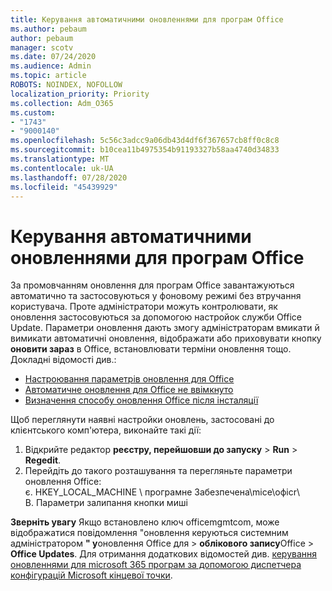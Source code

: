 ```yaml
---
title: Керування автоматичними оновленнями для програм Office
ms.author: pebaum
author: pebaum
manager: scotv
ms.date: 07/24/2020
ms.audience: Admin
ms.topic: article
ROBOTS: NOINDEX, NOFOLLOW
localization_priority: Priority
ms.collection: Adm_O365
ms.custom:
- "1743"
- "9000140"
ms.openlocfilehash: 5c56c3adcc9a06db43d4df6f367657cb8ff0c8c8
ms.sourcegitcommit: b10cea11b4975354b91193327b58aa4740d34833
ms.translationtype: MT
ms.contentlocale: uk-UA
ms.lasthandoff: 07/28/2020
ms.locfileid: "45439929"
---
```

# <a name="control-automatic-updates-for-office-apps"></a>Керування автоматичними оновленнями для програм Office

За промовчанням оновлення для програм Office завантажуються автоматично та застосовуються у фоновому режимі без втручання користувача. Проте адміністратори можуть контролювати, як оновлення застосовуються за допомогою настройок служби Office Update. Параметри оновлення дають змогу адміністраторам вмикати й вимикати автоматичні оновлення, відображати або приховувати кнопку **оновити зараз** в Office, встановлювати терміни оновлення тощо. Докладні відомості див.:

- [Настроювання параметрів оновлення для Office](https://docs.microsoft.com/deployoffice/configure-update-settings-for-office-365-proplus)  
- [Автоматичне оновлення для Office не ввімкнуто](https://support.microsoft.com/help/2753538/automatic-updating-for-office-2013-and-office-2016-click-to-run-is-not)  
- [Визначення способу оновлення Office після інсталяції](https://docs.microsoft.com/deployoffice/configuration-options-for-the-office-2016-deployment-tool#updates-element)

Щоб переглянути наявні настройки оновлень, застосовані до клієнтського комп'ютера, виконайте такі дії:

1. Відкрийте редактор **реєстру, перейшовши до запуску**  >  **Run**  >  **Regedit**.
2. Перейдіть до такого розташування та перегляньте параметри оновлення Office:  
    є. HKEY_LOCAL_MACHINE \ програмне Забезпечена\mice\офісr\  
    B. Параметри залипання кнопки миші

**Зверніть увагу**  Якщо встановлено ключ officemgmtcom, може відображатися повідомлення "оновлення керуються системним адміністратором **" у**оновлення Office для  >  **облікового запису**Office  >  **Office Updates**. Для отримання додаткових відомостей див. [керування оновленнями для microsoft 365 програм за допомогою диспетчера конфігурацій Microsoft кінцевої точки](https://docs.microsoft.com/deployoffice/manage-updates-to-office-365-proplus-with-system-center-configuration-manager#method-1-use-office-deployment-tool-to-enable-office-365-clients-to-receive-updates-from-configuration-manager).  